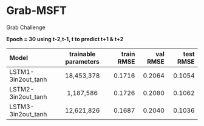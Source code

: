 # Grab-MSFT
Grab Challenge


**Epoch = 30 using t-2,t-1, t to predict t+1 & t+2**

| Model | trainable parameters  | train RMSE | val RMSE | test RMSE |
| :------------ |:---------------:| -----:| -----:| -----:|
| LSTM1-3in2out_tanh  | 18,453,378 | 0.1716 | 0.2064 | 0.1054 |
| LSTM2-3in2out_tanh  | 1,187,586  | 0.1726 | 0.2080 | 0.1062 |
| LSTM3-3in2out_tanh  | 12,621,826 | 0.1687 | 0.2040 | 0.1036  |
